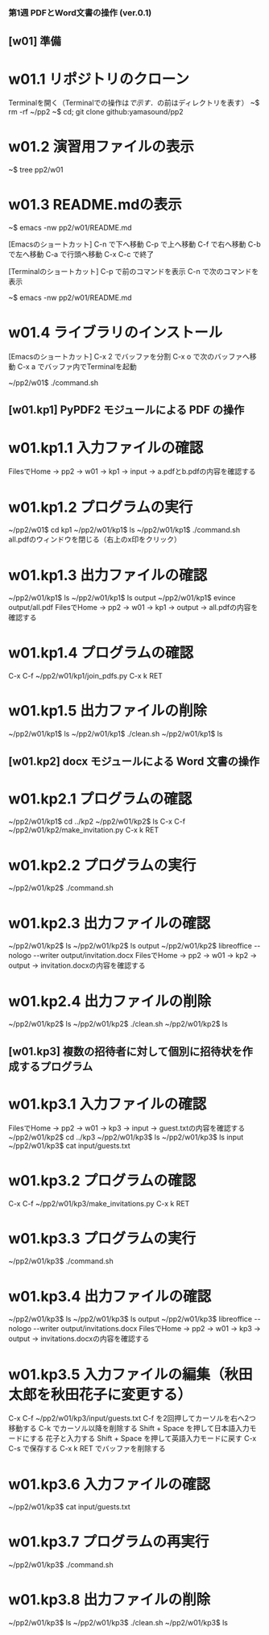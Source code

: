 ### 第1週 PDFとWord文書の操作 (ver.0.1) ###

## [w01] 準備 ##

# w01.1 リポジトリのクローン
Terminalを開く（Terminalでの操作は$で示す．$の前はディレクトリを表す）
~$ rm -rf ~/pp2
~$ cd; git clone github:yamasound/pp2

# w01.2 演習用ファイルの表示
~$ tree pp2/w01

# w01.3 README.mdの表示
~$ emacs -nw pp2/w01/README.md

[Emacsのショートカット]
C-n で下へ移動
C-p で上へ移動
C-f で右へ移動
C-b で左へ移動
C-a で行頭へ移動
C-x C-c で終了

[Terminalのショートカット]
C-p で前のコマンドを表示
C-n で次のコマンドを表示

~$ emacs -nw pp2/w01/README.md

# w01.4 ライブラリのインストール
[Emacsのショートカット]
C-x 2 でバッファを分割
C-x o で次のバッファへ移動
C-x a でバッファ内でTerminalを起動

~/pp2/w01$ ./command.sh

## [w01.kp1] PyPDF2 モジュールによる PDF の操作 ##

# w01.kp1.1 入力ファイルの確認
FilesでHome -> pp2 -> w01 -> kp1 -> input -> a.pdfとb.pdfの内容を確認する

# w01.kp1.2 プログラムの実行
~/pp2/w01$ cd kp1
~/pp2/w01/kp1$ ls
~/pp2/w01/kp1$ ./command.sh
all.pdfのウィンドウを閉じる（右上のx印をクリック）

# w01.kp1.3 出力ファイルの確認
~/pp2/w01/kp1$ ls
~/pp2/w01/kp1$ ls output
~/pp2/w01/kp1$ evince output/all.pdf
FilesでHome -> pp2 -> w01 -> kp1 -> output -> all.pdfの内容を確認する

# w01.kp1.4 プログラムの確認
C-x C-f ~/pp2/w01/kp1/join_pdfs.py
C-x k RET

# w01.kp1.5 出力ファイルの削除
~/pp2/w01/kp1$ ls
~/pp2/w01/kp1$ ./clean.sh
~/pp2/w01/kp1$ ls

## [w01.kp2] docx モジュールによる Word 文書の操作 ##

# w01.kp2.1 プログラムの確認
~/pp2/w01/kp1$ cd ../kp2
~/pp2/w01/kp2$ ls
C-x C-f ~/pp2/w01/kp2/make_invitation.py
C-x k RET

# w01.kp2.2 プログラムの実行
~/pp2/w01/kp2$ ./command.sh

# w01.kp2.3 出力ファイルの確認
~/pp2/w01/kp2$ ls
~/pp2/w01/kp2$ ls output
~/pp2/w01/kp2$ libreoffice --nologo --writer output/invitation.docx
FilesでHome -> pp2 -> w01 -> kp2 -> output -> invitation.docxの内容を確認する

# w01.kp2.4 出力ファイルの削除
~/pp2/w01/kp2$ ls
~/pp2/w01/kp2$ ./clean.sh
~/pp2/w01/kp2$ ls

## [w01.kp3] 複数の招待者に対して個別に招待状を作成するプログラム ##

# w01.kp3.1 入力ファイルの確認
FilesでHome -> pp2 -> w01 -> kp3 -> input -> guest.txtの内容を確認する
~/pp2/w01/kp2$ cd ../kp3
~/pp2/w01/kp3$ ls
~/pp2/w01/kp3$ ls input
~/pp2/w01/kp3$ cat input/guests.txt

# w01.kp3.2 プログラムの確認
C-x C-f ~/pp2/w01/kp3/make_invitations.py
C-x k RET

# w01.kp3.3 プログラムの実行
~/pp2/w01/kp3$ ./command.sh

# w01.kp3.4 出力ファイルの確認
~/pp2/w01/kp3$ ls
~/pp2/w01/kp3$ ls output
~/pp2/w01/kp3$ libreoffice --nologo --writer output/invitations.docx
FilesでHome -> pp2 -> w01 -> kp3 -> output -> invitations.docxの内容を確認する

# w01.kp3.5 入力ファイルの編集（秋田太郎を秋田花子に変更する）
C-x C-f ~/pp2/w01/kp3/input/guests.txt
C-f を2回押してカーソルを右へ2つ移動する
C-k でカーソル以降を削除する
Shift + Space を押して日本語入力モードにする
花子と入力する
Shift + Space を押して英語入力モードに戻す
C-x C-s で保存する
C-x k RET でバッファを削除する

# w01.kp3.6 入力ファイルの確認
~/pp2/w01/kp3$ cat input/guests.txt

# w01.kp3.7 プログラムの再実行
~/pp2/w01/kp3$ ./command.sh

# w01.kp3.8 出力ファイルの削除
~/pp2/w01/kp3$ ls
~/pp2/w01/kp3$ ./clean.sh
~/pp2/w01/kp3$ ls
